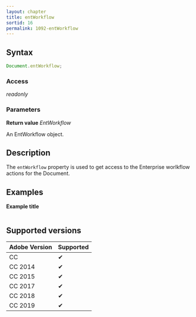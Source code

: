 ```yaml
---
layout: chapter
title: entWorkflow
sortid: 16
permalink: 1092-entWorkflow
---
```

## Syntax

```javascript
Document.entWorkflow;
```

### Access

*readonly*

### Parameters

**Return value** *EntWorkflow*

An EntWorkflow object.

## Description

The `entWorkflow` property is used to get access to the Enterprise worlkflow actions for the Document.

## Examples

**Example title**

```javascript
```

## Supported versions

| Adobe Version | Supported |
|---------------|---------|
| CC            | ✔       |
| CC 2014       | ✔       |
| CC 2015       | ✔       |
| CC 2017       | ✔       |
| CC 2018       | ✔       |
| CC 2019       | ✔       |